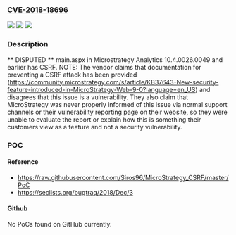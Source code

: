 ### [CVE-2018-18696](https://cve.mitre.org/cgi-bin/cvename.cgi?name=CVE-2018-18696)
![](https://img.shields.io/static/v1?label=Product&message=n%2Fa&color=blue)
![](https://img.shields.io/static/v1?label=Version&message=n%2Fa&color=blue)
![](https://img.shields.io/static/v1?label=Vulnerability&message=n%2Fa&color=brighgreen)

### Description

** DISPUTED ** main.aspx in Microstrategy Analytics 10.4.0026.0049 and earlier has CSRF. NOTE: The vendor claims that documentation for preventing a CSRF attack has been provided (https://community.microstrategy.com/s/article/KB37643-New-security-feature-introduced-in-MicroStrategy-Web-9-0?language=en_US) and disagrees that this issue is a vulnerability. They also claim that MicroStrategy was never properly informed of this issue via normal support channels or their vulnerability reporting page on their website, so they were unable to evaluate the report or explain how this is something their customers view as a feature and not a security vulnerability.

### POC

#### Reference
- https://raw.githubusercontent.com/Siros96/MicroStrategy_CSRF/master/PoC
- https://seclists.org/bugtraq/2018/Dec/3

#### Github
No PoCs found on GitHub currently.

